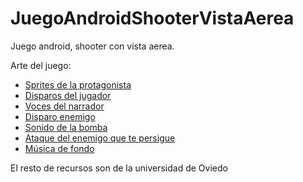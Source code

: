# JuegoAndroidShooterVistaAerea
Juego android, shooter con vista aerea.

Arte del juego:
<ul>
  <li><a href="https://petey90.itch.io/" >Sprites de la protagonista</a></li>
  <li><a href="https://freesound.org/people/timgormly/sounds/170167/" >Disparos del jugador</a></li>
  <li><a href="https://kenney.nl/" >Voces del narrador</a></li>
  <li><a href="https://freesound.org/people/ShawnyBoy/sounds/166192/" >Disparo enemigo</a></li>
  <li><a href="https://freesound.org/people/Robinhood76/sounds/66098/" >Sonido de la bomba</a></li>
  <li><a href="https://freesound.org/people/TheDonkey/sounds/322875/" >Ataque del enemigo que te persigue</a></li>
  <li><a href="https://www.youtube.com/watch?v=UesMrvA-X6E" >Música de fondo</a></li>
</ul>
El resto de recursos son de la universidad de Oviedo

